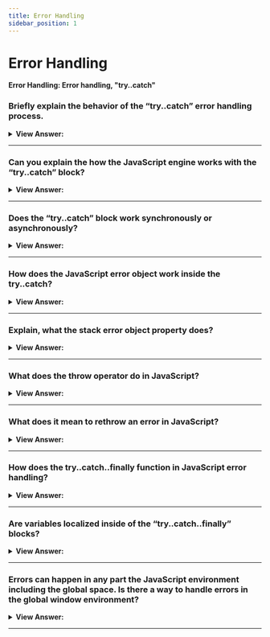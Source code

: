 ```yaml
---
title: Error Handling
sidebar_position: 1
---
```


# Error Handling

**Error Handling: Error handling, "try..catch"**

<head>
  <title>Error Handling: Error handling - JavaScript Interview Questions & Answers</title>
  <meta charSet="utf-8" />
</head>

### Briefly explain the behavior of the “try..catch” error handling process.

<details>
  <summary><strong>View Answer:</strong></summary>
  <div>
  <div><strong>Interview Response:</strong> The try…catch construct has two main blocks, try and then catch blocks. First, the code in the try is executed on the try block. If there is no error, then it proceeds to execute and exit the code, skipping the catch. If there is an error in the try block, then the catch is invoked and the error is returned.</div><br />
  <div><strong>Technical Response:</strong>The try...catch construct has two main blocks: try, and then catch:<br /><br />
  <strong>Steps:</strong><br /><br />
  <ol>
    <li>First, the code in try &#123;...&#125; is executed.</li>
    <li>If there were no errors, then catch(err) is ignored: the execution reaches the end of try and goes on, skipping catch.</li>
    <li>If an error occurs, then the try execution is stopped, and control flows to the beginning of catch(err). The err variable (we can use any name for it) will contain an error object with details about what happened.</li>
  </ol>
  </div><br />
  <div><strong className="codeExample">Code Example:</strong><br /><br />

  <div></div>

```js
try {
  alert('Start of try runs'); // (1) <--

  lalala; // error, variable is not defined!

  alert('End of try (never reached)'); // (2)
} catch (err) {
  alert(`Error has occurred!`); // (3) <--
}
```

  </div>
  </div>
</details>

---

### Can you explain the how the JavaScript engine works with the “try..catch” block?

<details>
  <summary><strong>View Answer:</strong></summary>
  <div>
  <div><strong>Interview Response:</strong> The most notable part of the interaction with JavaScript engine is that the try..catch only works for runtime errors. For try..catch to work, the code must be runnable. In other words, it should be valid JavaScript.</div><br />
  <div><strong>Technical Response:</strong> The most notable part of the interaction with JavaScript engine is that the try..catch only works for runtime errors. For try..catch to work, the code must be runnable. In other words, it should be valid JavaScript. It won’t work if the code is syntactically wrong with the "try..catch" block. The JavaScript engine first reads the code, and then runs it. The errors that occur on the reading phase are called “parse-time” errors and are unrecoverable (from inside that code). That is because the engine cannot understand the code. So, try..catch can only handle errors that occur in valid code. Such errors are called “runtime errors” or, sometimes, “exceptions”.
  </div><br />
  <div><strong className="codeExample">Code Example:</strong><br /><br />

  <div></div>

```js
try {
  {{{{{{{{{{{{ // Syntax error will be invoked and not caught by catch handler
} catch(e) {
  alert("The engine can't understand this code, it's invalid");
}

```

  </div>
  </div>
</details>

---

### Does the “try..catch” block work synchronously or asynchronously?

<details>
  <summary><strong>View Answer:</strong></summary>
  <div>
  <div><strong>Interview Response:</strong> The JavaScript try..catch works synchronously when executed. We cannot use asynchronous methods or functions inside of the try block, because the code is set to execute later, while the catch has already finished. The code will die inside of the try block.</div><br />
  <div><strong>Technical Response:</strong> The JavaScript try..catch works synchronously when executed. If an exception happens in “scheduled” code, like in setTimeout, then try..catch won’t catch it. That’s because the function itself is executed later, when the engine has already left the try..catch construct. To catch an exception inside a scheduled function, try..catch must be inside that function.
  </div><br />
  <div><strong className="codeExample">Code Example:</strong><br /><br />

  <div></div>

```js
try {
  setTimeout(function () {
    noSuchVariable; // script will die here
  }, 1000);
} catch (e) {
  alert("won't work");
}

//////// HOW TO FIX THIS ////////

// try..catch must be called inside of the setTimeout function
setTimeout(function () {
  try {
    noSuchVariable; // try..catch handles the error!
  } catch {
    alert('error is caught here!');
  }
}, 1000);
```

  </div>
  </div>
</details>

---

### How does the JavaScript error object work inside the try..catch?

<details>
  <summary><strong>View Answer:</strong></summary>
  <div>
  <div><strong>Interview Response:</strong> For all built-in errors, the error object has two main properties including the name and message properties. The err.name reflects the name of the error like an undefined variable, which returns a ReferenceError. The err.message returns a text based message reflecting the error details.</div><br />
  <div><strong>Technical Response:</strong> When an error occurs, JavaScript generates an object containing the details about it. The object is then passed as an argument to catch. For all built-in errors, the error object has two main properties including the name and message properties. The err.name reflects the name of the error like an undefined variable, which returns a ReferenceError. The err.message returns a textual message reflecting the error details. In addition to the name and message properties, there are other non-standard properties available in most environments.
  </div><br />
  <div><strong className="codeExample">Code Example:</strong><br /><br />

  <div></div>

```js
try {
  lalala; // error, variable is not defined!
} catch (err) {
  alert(err.name); // ReferenceError
  alert(err.message); // lalala is not defined
  alert(err.stack); // ReferenceError: lalala is not defined at (...call stack)

  // Can also show an error as a whole
  // The error is converted to string as "name: message"
  alert(err); // ReferenceError: lalala is not defined
}
```

:::note
In addition to the name and message properties, there are other non-standard properties available in most environments.
:::

  </div>
  </div>
</details>

---

### Explain, what the stack error object property does?

<details>
  <summary><strong>View Answer:</strong></summary>
  <div>
  <div><strong>Interview Response:</strong> The error object stack property returns a string with information about the sequence of nested calls that led to the error within the current call stack. It is commonly used for JavaScript debugging purposes and helps to resolve issues within the code.
</div><br />
  <div><strong className="codeExample">Code Example:</strong><br /><br />

  <div></div>

```js
try {
  lalala; // error, variable is not defined!
} catch (err) {
  alert(err.stack); // ReferenceError: lalala is not defined at (...call stack)
}
```

  </div>
  </div>
</details>

---

### What does the throw operator do in JavaScript?

<details>
  <summary><strong>View Answer:</strong></summary>
  <div>
  <div><strong>Interview Response:</strong> In simple terms, the throw operator/statement throws a user-defined exception. Execution of the current function will stop and control will be passed to the first catch block in the call stack.
</div><br />
  <div><strong className="codeExample">Code Example:</strong><br /><br />

  <div></div>

```js
function getRectArea(width, height) {
  if (isNaN(width) || isNaN(height)) {
    throw 'Parameter is not a number!';
  }
}

try {
  getRectArea(3, 'A');
} catch (e) {
  console.error(e);
  // expected output: "Parameter is not a number!"
}

///////////////////////////////////

// Standard errors
let error = new Error(message);
// or
let error = new SyntaxError(message);
let error = new ReferenceError(message);
// ...

///////////////////////////////////

// Standard error use
let error = new Error('Things happen o_O');

alert(error.name); // Error
alert(error.message); // Things happen o_O
```

:::note
If no catch block exists among caller functions, the program will terminate. JavaScript has many built-in constructors for standard errors: Error, SyntaxError, ReferenceError, TypeError and others. We can use them to create error objects as well.
:::

  </div>
  </div>
</details>

---

### What does it mean to rethrow an error in JavaScript?

<details>
  <summary><strong>View Answer:</strong></summary>
  <div>
  <div><strong>Interview Response:</strong> When dealing with errors, handling them at the perimeter of your application is not always sufficient. By the time, the error bubbles up, we have often lost a lot of the context in which the error was thrown. As such, people will sometimes catch an error, record it locally in some way, and then rethrow it. Re-throwing is the basic concept of using a throw statement when there is no clear way to handle an error. This will maintain the original stack trace recorded by the error as you "pass it back up" the call-stack.</div><br />
  <div><strong>Technical Response:</strong>In JavaScript, there is no special "rethrow" keyword. You simply throw() the error that you caught. This will maintain the original stack trace recorded by the error as you "pass it back up" the call-stack.<br /><br />
  <strong>The “re-throwing” technique can be explained in more detail as:</strong><br /><br />
  <ol>
    <li>Catch gets all errors.</li>
    <li>In the catch(err) &#123;...&#125; block we analyze the error object err.</li>
    <li>If we don’t know how to handle it, we do throw err.</li>
  </ol>
  </div><br />
  <div><strong className="codeExample">Code Example:</strong><br /><br />

  <div></div>

```js
let json = '{ "age": 30 }'; // incomplete data
try {
  let user = JSON.parse(json);

  if (!user.name) {
    throw new SyntaxError('Incomplete data: no name');
  }

  blabla(); // unexpected error

  alert(user.name);
} catch (e) {
  if (e instanceof SyntaxError) {
    alert('JSON Error: ' + e.message);
  } else {
    throw e; // rethrow (*)
  }
}
```

  </div>
  </div>
</details>

---

### How does the try..catch..finally function in JavaScript error handling?

<details>
  <summary><strong>View Answer:</strong></summary>
  <div>
  <div><strong>Interview Response:</strong> In JavaScript, the try..catch..finally statement works in an ordered fashion. The first try block is where code execution happens. The catch statement executes if there is an exception in thrown in the try block. The finally statement block is all code that is ran after try and catch statements are completed. If, the try block executes without errors, then the finally block is executed. If the try statement results in an error, it passes the error to the catch block and then an only then does the finally statement run.
</div><br />
  <div><strong className="codeExample">Code Example:</strong><br /><br />

  <div></div>

```js
try {
  //... try to execute the code ...
} catch (e) {
  //... handle errors ...
} finally {
  //... execute always ...
}
```

  </div>
  </div>
</details>

---

### Are variables localized inside of the “try..catch..finally” blocks?

<details>
  <summary><strong>View Answer:</strong></summary>
  <div>
  <div><strong>Interview Response:</strong> Yes, as with everything in curly brackets (&#123;...&#125;) variables are localized to the “try..catch..finally” blocks individually. If, a variable is declared with one of the blocks then it is only accessible within that block.
</div><br />
  <div><strong className="codeExample">Code Example:</strong><br /><br />

  <div></div>

```js
let hello2 = 'Hello, JavaScript';

try {
  let hello = 'hello';
  console.log(hello); // returns "hello"
} catch (e) {
  console.log(e.message);
} finally {
  console.log(hello); // ReferenceError: hello is not defined
  console.log(hello2); // returns "Hello, JavaScript" from the global variable
}

console.log(hello); // ReferenceError: hello is not defined
```

  </div>
  </div>
</details>

---

### Errors can happen in any part the JavaScript environment including the global space. Is there a way to handle errors in the global window environment?

<details>
  <summary><strong>View Answer:</strong></summary>
  <div>
  <div><strong>Interview Response:</strong> Yes, we can use the global handler (global catch) window.onerror that is part of the Web API.</div><br />
  <div><strong>Technical Response:</strong> Yes, we can use the global handler (global catch) window.onerror that is part of the Web API. The onerror property of the GlobalEventHandlers mixin is an EventHandler that processes error events. Error events are fired at various targets for different kinds of errors such as runtime errors or when a resource (such as an img or script tags) fails to load. Installing a global error event handler is useful for automated collection of error reports.
  </div><br />
  <div><strong className="codeExample">Code Example:</strong><br /><br />

<strong>Syntax: </strong> window.onerror = function(message, source, lineno, colno, error) &#123; ... &#125;;<br /><br />

  <div></div>

```js
window.onerror = function (message, url, line, col, error) {
  alert(`${message}\n At ${line}:${col} of ${url}`);
};

function readData() {
  badFunc(); // Whoops, something went wrong!
}

readData();
```

  </div>
  </div>
</details>

---
